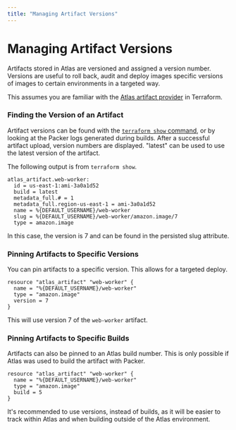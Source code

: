 ```yaml
---
title: "Managing Artifact Versions"
---
```


# Managing Artifact Versions

Artifacts stored in Atlas are versioned and assigned a version number.
Versions are useful to roll back, audit and deploy images specific versions
of images to certain environments in a targeted way.

This assumes you are familiar with the [Atlas artifact provider](https://terraform.io/docs/providers/atlas/index.html)
in Terraform.

### Finding the Version of an Artifact

Artifact versions can be found with the [`terraform show` command](https://terraform.io/docs/commands/show.html),
or by looking at the Packer logs generated during builds. After a
successful artifact upload, version numbers are displayed. "latest" can
be used to use the latest version of the artifact.

The following output is from `terraform show`.

    atlas_artifact.web-worker:
      id = us-east-1:ami-3a0a1d52
      build = latest
      metadata_full.# = 1
      metadata_full.region-us-east-1 = ami-3a0a1d52
      name = %{DEFAULT_USERNAME}/web-worker
      slug = %{DEFAULT_USERNAME}/web-worker/amazon.image/7
      type = amazon.image

In this case, the version is 7 and can be found in the persisted slug
attribute.

### Pinning Artifacts to Specific Versions

You can pin artifacts to a specific version. This allows for a targeted
deploy.

    resource "atlas_artifact" "web-worker" {
      name = "%{DEFAULT_USERNAME}/web-worker"
      type = "amazon.image"
      version = 7
    }

This will use version 7 of the `web-worker` artifact.

### Pinning Artifacts to Specific Builds

Artifacts can also be pinned to an Atlas build number. This is only
possible if Atlas was used to build the artifact with Packer.

    resource "atlas_artifact" "web-worker" {
      name = "%{DEFAULT_USERNAME}/web-worker"
      type = "amazon.image"
      build = 5
    }

It's recommended to use versions, instead of builds, as it will
be easier to track within Atlas and when building outside of the Atlas
environment.
